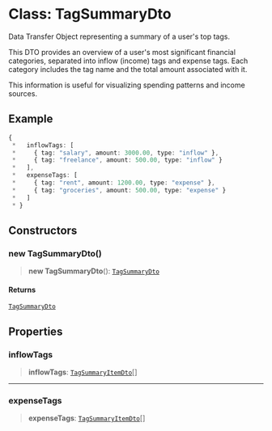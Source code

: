 # Class: TagSummaryDto

Data Transfer Object representing a summary of a user's top tags.

This DTO provides an overview of a user's most significant financial categories,
separated into inflow (income) tags and expense tags. Each category includes
the tag name and the total amount associated with it.

This information is useful for visualizing spending patterns and income sources.

## Example

```ts
{
 *   inflowTags: [
 *     { tag: "salary", amount: 3000.00, type: "inflow" },
 *     { tag: "freelance", amount: 500.00, type: "inflow" }
 *   ],
 *   expenseTags: [
 *     { tag: "rent", amount: 1200.00, type: "expense" },
 *     { tag: "groceries", amount: 500.00, type: "expense" }
 *   ]
 * }
```

## Constructors

### new TagSummaryDto()

> **new TagSummaryDto**(): [`TagSummaryDto`](TagSummaryDto.md)

#### Returns

[`TagSummaryDto`](TagSummaryDto.md)

## Properties

### inflowTags

> **inflowTags**: [`TagSummaryItemDto`](TagSummaryItemDto.md)[]

***

### expenseTags

> **expenseTags**: [`TagSummaryItemDto`](TagSummaryItemDto.md)[]
